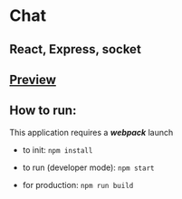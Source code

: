 # Chat

## React, Express, socket

## [**Preview**](https://endriu17.github.io/chat/public/.)

## How to run:

This application requires a **_webpack_** launch

- to init: `npm install`

- to run (developer mode): `npm start`

- for production: `npm run build`

